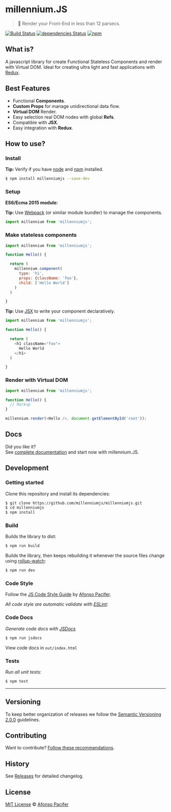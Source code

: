 # millennium.JS

> :rocket: Render your Front-End in less than 12 parsecs.

[![Build Status](https://travis-ci.org/millenniumjs/millenniumjs.svg?branch=master)](https://travis-ci.org/millenniumjs/millenniumjs)
[![dependencies Status](https://david-dm.org/millenniumjs/millenniumjs/status.svg)](https://david-dm.org/millenniumjs/millenniumjs)
[![npm](https://img.shields.io/npm/v/millenniumjs.svg)](https://www.npmjs.com/package/millenniumjs)

## What is?

A javascript library for create Functional Stateless Components and render with Virtual DOM. Ideal for creating ultra light and fast applications with [Redux](http://redux.js.org/).

## Best Features

- Functional **Components**.
- **Custom Props** for manage unidirectional data flow.
- **Virtual DOM** Render.
- Easy selection real DOM nodes with global **Refs**.
- Compatible with **JSX**.
- Easy integration with **Redux**.

## How to use?

### Install

**Tip:** Verify if you have [node](http://nodejs.org/) and [npm](https://www.npmjs.org/) installed.

```sh
$ npm install millenniumjs --save-dev
```

### Setup

**ES6/Ecma 2015 module:**

**Tip:** Use [Webpack](https://webpack.github.io/) (or similar module bundler) to manage the components.

```js
import millennium from 'millenniumjs';
```

### Make stateless components

```js
import millennium from 'millenniumjs';

function Hello() {

  return (
    millennium.component(
      type: 'h1',
      props: {className: 'foo'},
      child: ['Hello World']
    )
  )

}
```

**Tip:** Use [JSX](https://jsx.github.io/) to write your component declaratively.

```js
import millennium from 'millenniumjs';

function Hello() {

  return (
    <h1 className="foo">
      Hello World
    </h1>
  )

}
```

### Render with Virtual DOM

```js
import millennium from 'millenniumjs';

function Hello() {
  // Markup
}

millennium.render(<Hello />, document.getElementById('root'));
```

## Docs

Did you like it?<br>
See [complete documentation](http://millenniumjs.github.io/) and start now with millennium.JS.

## Development

### Getting started

Clone this repository and install its dependencies:

```sh
$ git clone https://github.com/millenniumjs/millenniumjs.git
$ cd millenniumjs
$ npm install
```
### Build

Builds the library to dist:

```sh
$ npm run build
```

Builds the library, then keeps rebuilding it whenever the source files change using [rollup-watch](https://github.com/rollup/rollup-watch):

```sh
$ npm run dev
```

### Code Style

Follow the [JS Code Style Guide](https://github.com/afonsopacifer/code-style-guide/blob/master/js/JS.md) by [Afonso Pacifer](https://github.com/afonsopacifer).

*All code style are automatic validate with [ESLint](http://eslint.org/):*

### Code Docs

*Generate code docs with [JSDocs](http://usejsdoc.org/)*

```sh
$ npm run jsdocs
```

View code docs in `out/index.html`

### Tests

*Run all unit tests:*

```sh
$ npm test
```

<hr>

## Versioning

To keep better organization of releases we follow the [Semantic Versioning 2.0.0](http://semver.org/) guidelines.

## Contributing

Want to contribute? [Follow these recommendations](https://github.com/millenniumjs/millenniumjs/blob/master/CONTRIBUTING.md).

## History

See [Releases](https://github.com/millenniumjs/millenniumjs/releases) for detailed changelog.

## License

[MIT License](https://github.com/millenniumjs/millenniumjs/blob/master/LICENSE.md) © [Afonso Pacifer](https://github.com/afonsopacifer)
